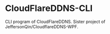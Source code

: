 # CloudFlareDDNS-CLI
CLI program of CloudFlareDDNS. Sister project of JeffersonQin/CloudflareDDNS-WPF. 
